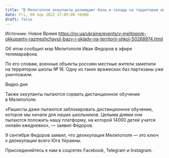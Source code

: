 ```yaml
---
title: "В Мелитополе оккупанты размещают базы и склады на территории школ — мэр"
date: Fri, 09 Sep 2022 17:05:00 +0300
draft: false
---
```

Источник: Новое Время https://nv.ua/ukraine/events/v-melitopole-okkupanty-razmeshchayut-bazy-i-sklady-na-territorii-shkol-50268974.html


 Об этом сообщил мэр Мелитополя Иван Федоров в эфире телемарафона.

По его словам, военные объекты россиян местные жители заметили на территории школы № 16. Одну из таких вражеских баз партизаны уже уничтожили.

 Видео дня   

Также оккупанты пытаются сорвать дистанционное обучение в Мелитополе.

«Рашисты даже пытаются заблокировать дистанционное обучение, которое мы начали для наших школьников. Целыми днями они пытаются положить нашу платформу, на которой 14000 детей учатся онлайн ежедневно», — заявил Федоров.

9 сентября Федоров заявил, что деоккупация Мелитополя — это ключ к деоккупации всего Юга Украины.

Присоединяйтесь к нам в соцсетях Facebook, Telegram и Instagram.
